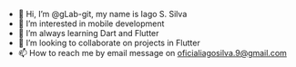 - 👋 Hi, I’m @gLab-git, my name is Iago S. Silva
- 👀 I’m interested in mobile development
- 🌱 I’m always learning Dart and Flutter
- 💞️ I’m looking to collaborate on projects in Flutter
- 📫 How to reach me by email message on oficialiagosilva.9@gmail.com


